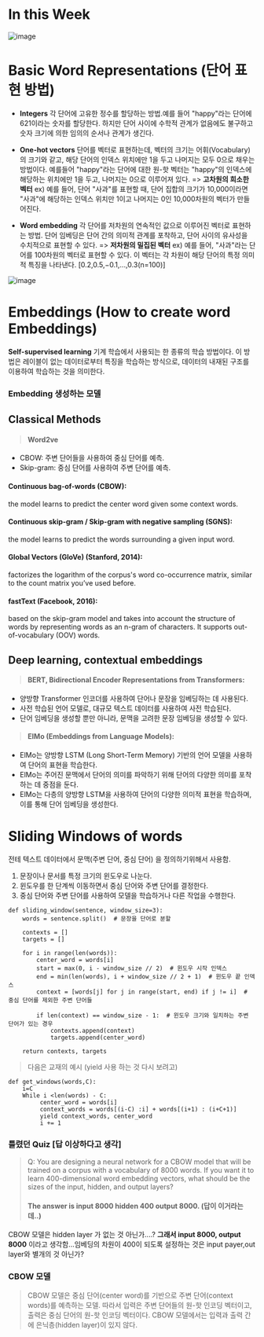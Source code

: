 # In this Week
![image](https://github.com/JinnyKo/NLP-Specialization-Coursera/assets/93627969/90c40b4a-01ea-41f2-8395-500682618715)

# Basic Word Representations (단어 표현 방법) 
- **Integers**
 각 단어에 고유한 정수를 할당하는 방법.예를 들어 "happy"라는 단어에 621이라는 숫자를 할당한다. 하지만 단어 사이에 수학적 관계가 없음에도 불구하고 숫자 크기에 의한 임의의 순서나 관계가 생긴다.

- **One-hot vectors**
 단어를 벡터로 표현하는데, 벡터의 크기는 어휘(Vocabulary)의 크기와 같고, 해당 단어의 인덱스 위치에만 1을 두고 나머지는 모두 0으로 채우는 방법이다. 예를들어 "happy"라는 단어에 대한 원-핫 벡터는 "happy"의 인덱스에 해당하는 위치에만 1을 두고, 나머지는 0으로 이루어져 있다.
=> **고차원의 희소한 벡터**
ex) 예를 들어, 단어 "사과"를 표현할 때, 단어 집합의 크기가 10,000이라면 "사과"에 해당하는 인덱스 위치만 1이고 나머지는 0인 10,000차원의 벡터가 만들어진다.

- **Word embedding**
각 단어를 저차원의 연속적인 값으로 이루어진 벡터로 표현하는 방법. 단어 임베딩은 단어 간의 의미적 관계를 포착하고, 단어 사이의 유사성을 수치적으로 표현할 수 있다.
=> **저차원의 밀집된 벡터**
ex) 예를 들어, "사과"라는 단어를 100차원의 벡터로 표현할 수 있다. 이 벡터는 각 차원이 해당 단어의 특정 의미적 특징을 나타낸다. [0.2,0.5,−0.1,...,0.3(n=100)]

![image](https://github.com/JinnyKo/NLP-Specialization-Coursera/assets/93627969/24086256-d1fe-40ee-bcc0-484f3f296f26)

# Embeddings (How to create word Embeddings) 
**Self-supervised learning** 
기계 학습에서 사용되는 한 종류의 학습 방법이다. 이 방법은 레이블이 없는 데이터로부터 특징을 학습하는 방식으로, 데이터의 내재된 구조를 이용하여 학습하는 것을 의미한다. 
### Embedding 생성하는 모델

## Classical Methods
> #### Word2ve 
- CBOW: 주변 단어들을 사용하여 중심 단어를 예측.
- Skip-gram: 중심 단어를 사용하여 주변 단어를 예측.
#### Continuous bag-of-words (CBOW):
the model learns to predict the center word given some context words.
#### Continuous skip-gram / Skip-gram with negative sampling (SGNS): 
the model learns to predict the words surrounding a given input word.
#### Global Vectors (GloVe) (Stanford, 2014): 
factorizes the logarithm of the corpus's word co-occurrence matrix,  similar to the count matrix you’ve used before.
#### fastText (Facebook, 2016): 
based on the skip-gram model and takes into account the structure of words by representing words as an n-gram of characters. It supports out-of-vocabulary (OOV) words.

## Deep learning, contextual embeddings
>#### BERT, Bidirectional Encoder Representations from Transformers:
- 양방향 Transformer 인코더를 사용하여 단어나 문장을 임베딩하는 데 사용된다.
- 사전 학습된 언어 모델로, 대규모 텍스트 데이터를 사용하여 사전 학습된다.
-  단어 임베딩을 생성할 뿐만 아니라, 문맥을 고려한 문장 임베딩을 생성할 수 있다.
  
> #### ElMo (Embeddings from Language Models):
- ElMo는 양방향 LSTM (Long Short-Term Memory) 기반의 언어 모델을 사용하여 단어의 표현을 학습한다.
- ElMo는 주어진 문맥에서 단어의 의미를 파악하기 위해 단어의 다양한 의미를 포착하는 데 중점을 둔다.
- ElMo는 다층의 양방향 LSTM을 사용하여 단어의 다양한 의미적 표현을 학습하며, 이를 통해 단어 임베딩을 생성한다.

# Sliding Windows of words
전테 텍스트 데이터에서 문맥(주변 단어, 중심 단어) 을 정의하기위해서 사용함. 
1. 문장이나 문서를 특정 크기의 윈도우로 나눈다.
2. 윈도우를 한 단계씩 이동하면서 중심 단어와 주변 단어를 결정한다.
3. 중심 단어와 주변 단어를 사용하여 모델을 학습하거나 다른 작업을 수행한다.

```
def sliding_window(sentence, window_size=3):
    words = sentence.split()  # 문장을 단어로 분할
    
    contexts = []
    targets = []
    
    for i in range(len(words)):
        center_word = words[i]
        start = max(0, i - window_size // 2)  # 윈도우 시작 인덱스
        end = min(len(words), i + window_size // 2 + 1)  # 윈도우 끝 인덱스
        context = [words[j] for j in range(start, end) if j != i]  # 중심 단어를 제외한 주변 단어들
        
        if len(context) == window_size - 1:  # 윈도우 크기와 일치하는 주변 단어가 있는 경우
            contexts.append(context)
            targets.append(center_word)
    
    return contexts, targets
```

> 다음은 교재의 예시 (yield 사용 하는 것 다시 보려고)  
```
def get_windows(words,C):
    i=C
    While i <len(words) - C:
         center_word = words[i]
         context_words = words[(i-C) :i] + words[(i+1) : (i+C+1)]
         yield context_words, center_word
         i += 1 
```

### 틀렸던 Quiz [답 이상하다고 생각]
> Q: You are designing a neural network for a CBOW model that will be trained on a corpus with a vocabulary of 8000 words. If you want it to learn 400-dimensional word embedding vectors, what should be the sizes of the input, hidden, and output layers?
> #### The answer is input 8000 hidden 400 output 8000. (답이 이거라는데..)
CBOW 모델은 hidden layer 가 없는 것 아닌가....? **그래서 input 8000, output 8000** 이라고 생각함...임베딩의 차원이 400이 되도록 설정하는 것은 input payer,out layer와 별개의 것 아닌가? 

### CBOW 모델 
> CBOW 모델은 중심 단어(center word)를 기반으로 주변 단어(context words)를 예측하는 모델. 따라서 입력은 주변 단어들의 원-핫 인코딩 벡터이고, 출력은 중심 단어의 원-핫 인코딩 벡터이다. CBOW 모델에서는 입력과 출력 간에 은닉층(hidden layer)이 있지 않다.











